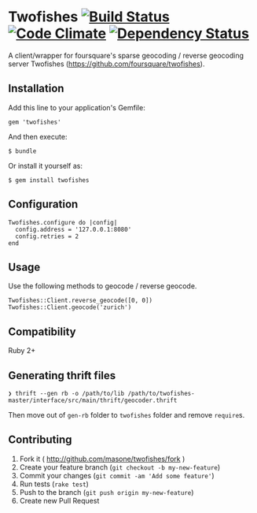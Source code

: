 Twofishes [![Build Status](https://travis-ci.org/masone/twofishes-ruby.svg?branch=master)](https://travis-ci.org/masone/twofishes-ruby) [![Code Climate](https://codeclimate.com/repos/539493ee69568044cb013dde/badges/385f7d64548a83e99792/gpa.png)](https://codeclimate.com/repos/539493ee69568044cb013dde/feed) [![Dependency Status](https://gemnasium.com/masone/twofishes-ruby.svg)](https://gemnasium.com/masone/twofishes-ruby)
========

A client/wrapper for foursquare's sparse geocoding / reverse geocoding server Twofishes (https://github.com/foursquare/twofishes).

## Installation

Add this line to your application's Gemfile:

    gem 'twofishes'

And then execute:

    $ bundle

Or install it yourself as:

    $ gem install twofishes

## Configuration

    Twofishes.configure do |config|
      config.address = '127.0.0.1:8080'
      config.retries = 2
    end

## Usage

Use the following methods to geocode / reverse geocode.

    Twofishes::Client.reverse_geocode([0, 0])
    Twofishes::Client.geocode('zurich')

## Compatibility

Ruby 2+

## Generating thrift files

```
❯ thrift --gen rb -o /path/to/lib /path/to/twofishes-master/interface/src/main/thrift/geocoder.thrift
```
Then move out of `gen-rb` folder to `twofishes` folder and remove `require`s.

## Contributing

1. Fork it ( http://github.com/masone/twofishes/fork )
2. Create your feature branch (`git checkout -b my-new-feature`)
3. Commit your changes (`git commit -am 'Add some feature'`)
4. Run tests (`rake test`)
5. Push to the branch (`git push origin my-new-feature`)
6. Create new Pull Request
